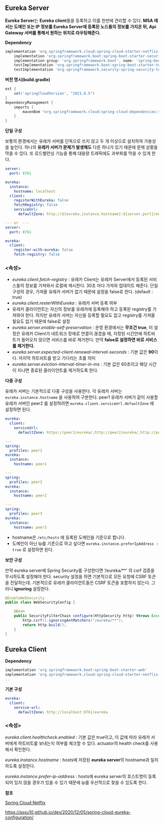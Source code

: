 ## Eureka Server

**Eureka Server**는 **Eureka client**들을 등록하고 이를 한번에 관리할 수 있다. **MSA 에서는 도메인 또는 IP 정보를 Eureka Server에 등록된 노드들의 정보를 가지온 뒤, Api Gateway 서버를 통해서 원하는 위치로 라우팅해준다.** 

**Dependency**

```groovy
implementation 'org.springframework.cloud:spring-cloud-starter-netflix-eureka-server'
	implementation 'org.springframework.boot:spring-boot-starter-security'
	implementation group: 'org.springframework.boot', name: 'spring-boot-starter-actuator', version: '2.7.5'
	testImplementation 'org.springframework.boot:spring-boot-starter-test'
	testImplementation 'org.springframework.security:spring-security-test'
```

**버전 명시(build.gradle)**

```groovy
ext {
	set('springCloudVersion', "2021.0.5")
}
dependencyManagement {
	imports {
		mavenBom "org.springframework.cloud:spring-cloud-dependencies:${springCloudVersion}"
	}
}
```

**단일 구성**

보통의 환경에서는 유레카 서버를 단독으로 쓰지 않고 두 개 이상으로 설치하여 가용성을 높인다. 하나의 **유레카 서버가 문제가 발생해도** 다른 하나가 있기 때문에 문제 상황을 막을 수 있다. 또 로드밸런싱 기능을 통해 대용량 트래픽에도 과부화를 막을 수 있게 한다. 

```yaml
server:
  port: 8761

eureka:
  instance:
    hostname: localhost
  client:
    registerWithEureka: false
    fetchRegistry: false
    serviceUrl:
      defaultZone: http://${eureka.instance.hostname}:${server.port}/eureka/

--- or  ---
server:
  port: 8761

eureka:
  client:
    register-with-eureka: false
    fetch-registry: false
```

### <속성>

- *eureka.client.fetch-registry* : 유레카 Client는 유레카 Server에서 등록된 서비스들의 정보를 가져와서 로컬에 캐시한다. 30초 마다 가져와 업데이트 해준다. 단일 구성의 경우, 가져올 유레카 서버가 없기 때문에 설정을 false로 한다. (default : true)
- *eureka.client.resterWithEureka* : 유레카 서버 등록 여부
- 유레카 클라이언트는 자신의 정보를 유레카에 등록해야 하고 등록된 registry를 가져와야 한다. 하지만 유레카 서버는 자신을 등록할 필요도 없고 registry를 가져올 필요도 없기 때문에 false로 설정
- *eureka.server.enable-self-preservation* : 운영 환경에서는 **무조건 true**, 이 설정은 유레카 Client가 네트워크 장애로 연결이 끊겼을 때, 지정된 시간안에 하트비트가 들어오지 않으면 서비스를 바로 제거한다. 만약 **false로 설정하면 바로 서비스를 제거한다.**
- *eureka.server.expected-client-renewal-interval-seconds* : 기본 값은 **90**이다. 마지막 하트비트를 받고 기다리는 초를 의미
- *eureka.server.eviction-interval-timer-in-ms :* 기본 값은 60초이고 해당 시간이 지나면 종료된 클라이언트를 제거하도록 한다.

**다중 구성**

유레카 서버는 기본적으로 다중 구성을 사용한다. 각 유레카 서버는 `eureka.instance.hostname` 을 사용하여 구분한다. peer1 유레카 서버가 같이 사용할 유레카 서버인 peer2 를 설정하려면 `eureka.client.serviceUrl.defaultZone` 에 설정하면 된다. 

```yaml
eureka:
  client:
    serviceUrl:
      defaultZone: https://peer1/eureka/,http://peer2/eureka/,http://peer3/eureka/

---
spring:
  profiles: peer1
eureka:
  instance:
    hostname: peer1

---
spring:
  profiles: peer2
eureka:
  instance:
    hostname: peer2

---
spring:
  profiles: peer3
eureka:
  instance:
    hostname: peer3
```

- hostname은 `/etc/hosts` 에 등록된 도메인을 기준으로 합니다.
- 도메인이 아닌 Ip를 기준으로 하고 싶다면 `eureka.instance.preferIpAddress : true` 로 설정하면 된다.

**보안 구성**

만약 eureka server에 Spring Security를 구성한다면 ‘/eureka/**’ 의 csrf 검증을 무시하도록 설정해야 한다. security 설정을 하면 기본적으로 모든 요청에 CSRF 토큰을 전달하는데. 기본적으로 유레카 클라이언트들은 CSRF 토큰을 포함하지 않는다. 그러니 **ignoring** 설정한다. 

```java
@EnableWebSecurity
public class WebSecurityConfig {

    @Bean
    public SecurityFilterChain configure(HttpSecurity http) throws Exception{
        http.csrf().ignoringAntMatchers("/eureka/**");
        return http.build();
    }
}
```

## Eureka Client

**Dependency**

```groovy
implementation 'org.springframework.boot:spring-boot-starter-web'
implementation 'org.springframework.cloud:spring-cloud-starter-netflix-eureka-client:3.1.4'
..
```

**기본 구성**

```yaml
eureka:
  client:
    service-url:
      defaultZone: http://localhost:8761/eureka
```

### <속성>

*eureka.client.healthcheck.enabled* : 기본 값은 true이고, 이 값에 따라 유레카 서버에게 하트비트를 보내는지 여부를 체크할 수 있다. actuator의 health check를 사용해서 확인한다. 

*eureka.instance.hostname* : hosts에 저장된 **eureka server**의 hostname과 일치하도록 설정한다. 

*eureka.instance.prefer-ip-address* : hosts에 eureka server의 호스트명이 등록되어 있지 않을 경우가 있을 수 있기 때문에 ip를 우선적으로 찾을 수 있도록 한다. 

**참조**

[Spring Cloud Netflix](https://docs.spring.io/spring-cloud-netflix/docs/current/reference/html/#why-is-it-so-slow-to-register-a-service)

https://assu10.github.io/dev/2020/12/05/spring-cloud-eureka-configuration/

[](https://www.baeldung.com/eureka-self-preservation-renewal)